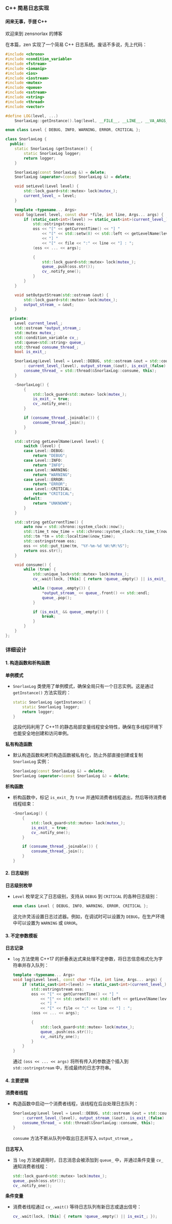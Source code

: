 ### C++ 简易日志实现

#### 闲来无事，手搓 C++

欢迎来到 zensnorlax 的博客

在本篇，zen 实现了一个简易 C++ 日志系统。废话不多说，先上代码：

```cpp
#include <chrono>
#include <condition_variable>
#include <fstream>
#include <iomanip>
#include <ios>
#include <iostream>
#include <mutex>
#include <queue>
#include <sstream>
#include <string>
#include <thread>
#include <vector>

#define LOG(level, ...)                                                        \
    SnorlaxLog::getInstance().log(level, __FILE__, __LINE__, __VA_ARGS__)

enum class Level { DEBUG, INFO, WARNING, ERROR, CRITICAL };

class SnorlaxLog {
  public:
    static SnorlaxLog &getInstance() {
        static SnorlaxLog logger;
        return logger;
    }

    SnorlaxLog(const SnorlaxLog &) = delete;
    SnorlaxLog &operator=(const SnorlaxLog &) = delete;

    void setLevel(Level level) {
        std::lock_guard<std::mutex> lock(mutex_);
        current_level_ = level;
    }

    template <typename... Args>
    void log(Level level, const char *file, int line, Args... args) {
        if (static_cast<int>(level) >= static_cast<int>(current_level_)) {
            std::ostringstream oss;
            oss << "[" << getCurrentTime() << "] "
                << "[" << std::setw(8) << std::left << getLevelName(level)
                << "] "
                << "[" << file << ":" << line << "] : ";
            (oss << ... << args);

            {
                std::lock_guard<std::mutex> lock(mutex_);
                queue_.push(oss.str());
                cv_.notify_one();
            }
        }
    }

    void setOutputStream(std::ostream &out) {
        std::lock_guard<std::mutex> lock(mutex_);
        output_stream_ = &out;
    }

  private:
    Level current_level_;
    std::ostream *output_stream_;
    std::mutex mutex_;
    std::condition_variable cv_;
    std::queue<std::string> queue_;
    std::thread consume_thread_;
    bool is_exit_;

    SnorlaxLog(Level level = Level::DEBUG, std::ostream &out = std::cout)
        : current_level_(level), output_stream_(&out), is_exit_(false) {
        consume_thread_ = std::thread(&SnorlaxLog::consume, this);
    }

    ~SnorlaxLog() {
        {
            std::lock_guard<std::mutex> lock(mutex_);
            is_exit_ = true;
            cv_.notify_one();
        }

        if (consume_thread_.joinable()) {
            consume_thread_.join();
        }
    }

    std::string getLevelName(Level level) {
        switch (level) {
        case Level::DEBUG:
            return "DEBUG";
        case Level::INFO:
            return "INFO";
        case Level::WARNING:
            return "WARNING";
        case Level::ERROR:
            return "ERROR";
        case Level::CRITICAL:
            return "CRITICAL";
        default:
            return "UNKNOWN";
        }
    }

    std::string getCurrentTime() {
        auto now = std::chrono::system_clock::now();
        std::time_t now_time = std::chrono::system_clock::to_time_t(now);
        std::tm *tm = std::localtime(&now_time);
        std::ostringstream oss;
        oss << std::put_time(tm, "%Y-%m-%d %H:%M:%S");
        return oss.str();
    }

    void consume() {
        while (true) {
            std::unique_lock<std::mutex> lock(mutex_);
            cv_.wait(lock, [this] { return !queue_.empty() || is_exit_; });

            while (!queue_.empty()) {
                *output_stream_ << queue_.front() << std::endl;
                queue_.pop();
            }

            if (is_exit_ && queue_.empty()) {
                break;
            }
        }
    }
};
```

### 详细设计

#### 1. 构造函数和析构函数

**单例模式**

- `SnorlaxLog` 类使用了单例模式，确保全局只有一个日志实例。这是通过 `getInstance()` 方法实现的：
  ```cpp
  static SnorlaxLog &getInstance() {
      static SnorlaxLog logger;
      return logger;
  }
  ```
  这段代码利用了 C++11 的静态局部变量线程安全特性，确保在多线程环境下也能安全地创建和访问单例。

**私有构造函数**

- 默认构造函数和拷贝构造函数被私有化，防止外部直接创建或复制 `SnorlaxLog` 实例：
  ```cpp
  SnorlaxLog(const SnorlaxLog &) = delete;
  SnorlaxLog &operator=(const SnorlaxLog &) = delete;
  ```

**析构函数**

- 析构函数中，标记 `is_exit_` 为 `true` 并通知消费者线程退出，然后等待消费者线程结束：
  ```cpp
  ~SnorlaxLog() {
      {
          std::lock_guard<std::mutex> lock(mutex_);
          is_exit_ = true;
          cv_.notify_one();
      }

      if (consume_thread_.joinable()) {
          consume_thread_.join();
      }
  }
  ```

#### 2. 日志级别

**日志级别枚举**

- `Level` 枚举定义了日志级别，支持从 `DEBUG` 到 `CRITICAL` 的各种日志级别：
  ```cpp
  enum class Level { DEBUG, INFO, WARNING, ERROR, CRITICAL };
  ```
  这允许灵活设置日志过滤器。例如，在调试时可以设置为 `DEBUG`，在生产环境中可以设置为 `WARNING` 或 `ERROR`。

#### 3. 不定参数模板

**日志记录**

- `log` 方法使用 C++17 的折叠表达式来处理不定参数，将日志信息格式化为字符串并存入队列：
  ```cpp
  template <typename... Args>
  void log(Level level, const char *file, int line, Args... args) {
      if (static_cast<int>(level) >= static_cast<int>(current_level_)) {
          std::ostringstream oss;
          oss << "[" << getCurrentTime() << "] "
              << "[" << std::setw(8) << std::left << getLevelName(level)
              << "] "
              << "[" << file << ":" << line << "] : ";
          (oss << ... << args);

          {
              std::lock_guard<std::mutex> lock(mutex_);
              queue_.push(oss.str());
              cv_.notify_one();
          }
      }
  }
  ```
  通过 `(oss << ... << args)` 将所有传入的参数逐个插入到 `std::ostringstream` 中，形成最终的日志字符串。

#### 4. 主要逻辑

**消费者线程**

- 构造函数中启动一个消费者线程，该线程在后台处理日志队列：
  ```cpp
  SnorlaxLog(Level level = Level::DEBUG, std::ostream &out = std::cout)
      : current_level_(level), output_stream_(&out), is_exit_(false) {
      consume_thread_ = std::thread(&SnorlaxLog::consume, this);
  }
  ```
  `consume` 方法不断从队列中取出日志并写入 `output_stream_`。

**日志写入**

- 当 `log` 方法被调用时，日志消息会被添加到 `queue_` 中，并通过条件变量 `cv_` 通知消费者线程：
  ```cpp
  std::lock_guard<std::mutex> lock(mutex_);
  queue_.push(oss.str());
  cv_.notify_one();
  ```

**条件变量**

- 消费者线程通过 `cv_.wait()` 等待日志队列有新日志或退出信号：
  ```cpp
  cv_.wait(lock, [this] { return !queue_.empty() || is_exit_; });
  ```

